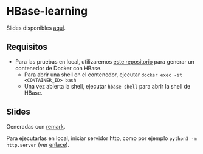 # HBase-learning

Slides disponibles [aquí](https://gonzalogmn.github.io/hbase-learning).


## Requisitos

* Para las pruebas en local, utilizaremos [este repositorio](https://github.com/big-data-europe/docker-hbase) para generar un contenedor de Docker con HBase.
    * Para abrir una shell en el contenedor, ejecutar `docker exec -it <CONTAINER_ID> bash`
    * Una vez abierta la shell, ejecutar `hbase shell` para abrir la shell de HBase.


## Slides

Generadas con [remark](https://github.com/gnab/remark).

Para ejecutarlas en local, iniciar servidor http, como por ejemplo `python3 -m http.server` (ver [enlace](https://github.com/gnab/remark/wiki#external-markdown)).




